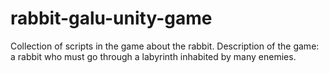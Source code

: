 # rabbit-galu-unity-game
Collection of scripts in the game about the rabbit. Description of the game: a rabbit who must go through a labyrinth inhabited by many enemies.
